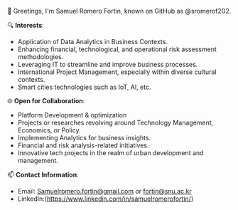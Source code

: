 👋 Greetings, I'm Samuel Romero Fortin, known on GitHub as @sromerof202.

🔍 **Interests**:
- Application of Data Analytics in Business Contexts.
- Enhancing financial, technological, and operational risk assessment methodologies.
- Leveraging IT to streamline and improve business processes.
- International Project Management, especially within diverse cultural contexts.
- Smart cities technologies such as IoT, AI, etc.

🌐  **Open for Collaboration**:
- Platform Development & optimization 
- Projects or researches revolving around Technology Management, Economics, or Policy.
- Implementing Analytics for business insights.
- Financial and risk analysis-related initiatives.
- Innovative tech projects in the realm of urban development and management.

📫 **Contact Information**:
- Email: Samuelromero.fortin@gmail.com or fortin@snu.ac.kr
- LinkedIn:(https://www.linkedin.com/in/samuelromerofortin/)

<!---
sromerof202/sromerof202 is a ✨ special ✨ repository because its `README.md` (this file) appears on your GitHub profile.
You can click
